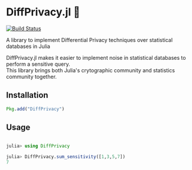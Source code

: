 # DiffPrivacy.jl 🔐

[![Build Status](https://travis-ci.com/r0cketr1kky/DiffPrivacy.jl.svg?branch=master)](https://travis-ci.com/r0cketr1kky/DiffPrivacy.jl)


A library to implement Differential Privacy techniques over statistical databases in Julia

DiffPrivacy.jl makes it easier to implement noise in statistical databases to perform a sensitive query. 
<br/>
This library brings both Julia's crytographic community and statistics community together.


## Installation

```julia
Pkg.add("DiffPrivacy")
```


## Usage


```julia

julia> using DiffPrivacy

julia> DiffPrivacy.sum_sensitivity([1,3,5,7])
7
```
